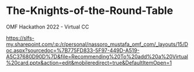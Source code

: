 # The-Knights-of-the-Round-Table
OMF Hackathon 2022 - Virtual CC

https://slfs-my.sharepoint.com/:p:/r/personal/nassoro_mustafa_omf_com/_layouts/15/Doc.aspx?sourcedoc=%7B775FD833-5F97-449D-A519-A5C37680D90D%7D&file=Recommending%20To%20add%20a%20Virtual%20card.pptx&action=edit&mobileredirect=true&DefaultItemOpen=1
